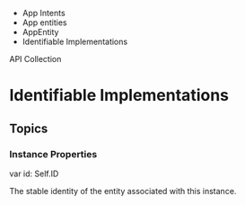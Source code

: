 

- App Intents
- App entities
- AppEntity
-  Identifiable Implementations 

API Collection

# Identifiable Implementations

## Topics

### Instance Properties

var id: Self.ID

The stable identity of the entity associated with this instance.

